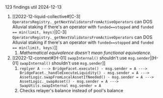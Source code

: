 
123 findings util 2024-12-13

 1. [[2022-12-liquid-collective#[C-3] `OperatorsRegistry._getNextValidatorsFromActiveOperators` can DOS Alluvial staking if there's an operator with `funded==stopped` and `funded == min(limit, keys)`|[C-3] `OperatorsRegistry._getNextValidatorsFromActiveOperators` can DOS Alluvial staking if there's an operator with `funded==stopped` and `funded == min(limit, keys)`]]
	1. *Mathematical equivalence doesn't mean functional equivalence.*
2. [[2022-12-connext#[H-01] `swapInternal()` shouldn't use `msg.sender`|[H-01] `swapInternal()` shouldn't use `msg.sender`]]
	1. `replyer A ---> BridgeFacet.execute() - msg.sender = A ---> BridgeFacet._handleExecuteLiquidity() - msg.sender = A ---> AssetLogic.swapFromLocalAssetIfNeeded() - msg.sender = A ---> AssetLogic._swapAsset() - msg.sender = A ---> SwapUtils.swapInternal msg.sender = A`
	2. Checks relayer's balance instead of pool's balance